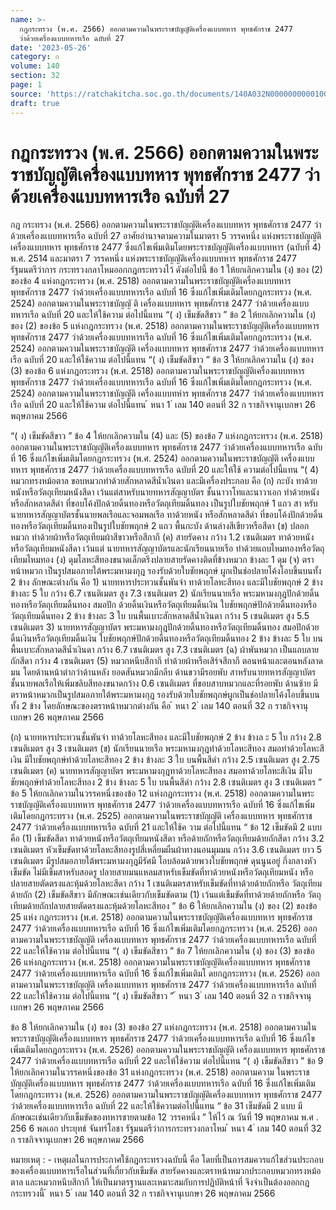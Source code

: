 ```yaml
---
name: >-
  กฎกระทรวง (พ.ศ. 2566) ออกตามความในพระราชบัญญัติเครื่องแบบทหาร พุทธศักราช 2477
  ว่าด้วยเครื่องแบบทหารเรือ ฉบับที่ 27
date: '2023-05-26'
category: ก
volume: 140
section: 32
page: 1
source: 'https://ratchakitcha.soc.go.th/documents/140A032N0000000000100.pdf'
draft: true
---
```


# กฎกระทรวง (พ.ศ. 2566) ออกตามความในพระราชบัญญัติเครื่องแบบทหาร พุทธศักราช 2477 ว่าด้วยเครื่องแบบทหารเรือ ฉบับที่ 27

กฎ กระทรวง (พ.ศ. 2566) ออกตามความในพระราชบัญญัติเครื่องแบบทหาร พุทธศักราช 2477 ว่าด้วยเครื่องแบบทหารเรือ ฉบับที่ 27 อาศัยอำนาจตามความในมาตรา 5 วรรคหนึ่ง แห่งพระราชบัญญัติเครื่องแบบทหาร พุทธศักราช 2477 ซึ่งแก้ไขเพิ่มเติมโดยพระราชบัญญัติเครื่องแบบทหาร (ฉบับที่ 4) พ.ศ. 2514 และมาตรา 7 วรรคหนึ่ง แห่งพระราชบัญญัติเครื่องแบบทหาร พุทธศักราช 2477 รัฐมนตรีว่าการ กระทรวงกลาโหมออกกฎกระทรวงไว้ ดังต่อไปนี้ ข้อ 1 ให้ยกเลิกความใน (ง) ของ (2) ของข้อ 4 แห่งกฎกระทรวง (พ.ศ. 2518) ออกตามความในพระราชบัญญัติเครื่องแบบทหาร พุทธศักราช 2477 ว่าด้วยเครื่องแบบทหารเรือ ฉบับที่ 16 ซึ่งแก้ไขเพิ่มเติมโดยกฎกระทรวง (พ.ศ. 2524) ออกตามความในพระราชบัญญั ติ เครื่องแบบทหาร พุทธศักราช 2477 ว่าด้วยเครื่องแบบทหารเรือ ฉบับที่ 20 และให้ใช้ความ ต่อไปนี้แทน “( ง) เข็มขัดสีขาว ” ข้อ 2 ให้ยกเลิกความใน (ง) ของ (2) ของข้อ 5 แห่งกฎกระทรวง (พ.ศ. 2518) ออกตามความในพระราชบัญญัติเครื่องแบบทหาร พุทธศักราช 2477 ว่าด้วยเครื่องแบบทหารเรือ ฉบับที่ 16 ซึ่งแก้ไขเพิ่มเติมโดยกฎกระทรวง (พ.ศ. 2524) ออกตามความในพระราชบัญญัติ เครื่องแบบทหาร พุทธศักราช 2477 ว่าด้วยเครื่องแบบทหารเรือ ฉบับที่ 20 และให้ใช้ความ ต่อไปนี้แทน “( ง) เข็มขัดสีขาว ” ข้อ 3 ให้ยกเลิกความใน (ง) ของ (3) ของข้อ 6 แห่งกฎกระทรวง (พ.ศ. 2518) ออกตามความในพระราชบัญญัติเครื่องแบบทหาร พุทธศักราช 2477 ว่าด้วยเครื่องแบบทหารเรือ ฉบับที่ 16 ซึ่งแก้ไขเพิ่มเติมโดยกฎกระทรวง (พ.ศ. 2524) ออกตามความในพระราชบัญญัติ เครื่องแบบทหำร พุทธศักราช 2477 ว่าด้วยเครื่องแบบทหารเรือ ฉบับที่ 20 และให้ใช้ความ ต่อไปนี้แทน ้ หนา 1 ่ เลม 140 ตอนที่ 32 ก ราชกิจจานุเบกษา 26 พฤษภาคม 2566

“( ง) เข็มขัดสีขาว ” ข้อ 4 ให้ยกเลิกความใน (4) และ (5) ของข้อ 7 แห่งกฎกระทรวง (พ.ศ. 2518) ออกตามความในพระราชบัญญัติเครื่องแบบทหาร พุทธศักราช 2477 ว่าด้วยเครื่องแบบทหารเรือ ฉบับที่ 16 ซึ่งแก้ไขเพิ่มเติมโดยกฎกระทรวง (พ.ศ. 2524) ออกตามความในพระราชบัญญัติ เครื่องแบบทหาร พุทธศักราช 2477 ว่าด้วยเครื่องแบบทหารเรือ ฉบับที่ 20 และให้ใช้ ความต่อไปนี้แทน “( 4) หมวกทรงหม้อตาล ขอบหมวกทำด้วยสักหลาดสีน้ำเงินดา และมีเครื่องประกอบ คือ (ก) กะบัง ทาด้วยหนังหรือวัตถุเทียมหนังสีดา เว้นแต่สาหรับนายทหารสัญญาบัตร ชั้นนาวาโทและนาวาเอก ทำด้วยหนังหรือสักหลาดสีดำ ที่ขอบโค้งปักด้วยดิ้นทองหรือวัตถุเทียมดิ้นทอง เป็นรูปใบชัยพฤกษ์ 1 แถว สา หรับนายทหารสัญญาบัตรชั้นนายพลเรือและจอมพลเรือ ทาด้วยหนัง หรือสักหลาดสีดำ ที่ขอบโค้งปักด้วยดิ้นทองหรือวัตถุเทียมดิ้นทองเป็นรูปใบชัยพฤกษ์ 2 แถว พื้นกะบัง ด้านล่างสีเขียวหรือสีดา (ข) ปลอกหมวก ทำด้วยผ้าหรือวัตถุเทียมผ้าสีขาวหรือสีกากี (ค) สายรัดคาง กว้าง 1.2 เซนติเมตร ทาด้วยหนังหรือวัตถุเทียมหนังสีดา เว้นแต่ นายทหารสัญญาบัตรและนักเรียนนายเรือ ทำด้วยแถบไหมทองหรือวัตถุเทียมไหมทอง (ง) ดุมโลหะสีทองขนาดเล็กตรึงปลายสายรัดคางติดที่ข้างหมวก ข้างละ 1 ดุม (จ) ตราหน้าหมวก เป็นรูปสมอภายใต้พระมหามงกุฎ รองรับด้วยใบชัยพฤกษ์ ผูกเป็นช่อปลายโค้งโอบขึ้นบนทั้ง 2 ข้าง ลักษณะต่างกัน คือ 1) นายทหารประทวนชั้นพันจ่า ทาด้วยโลหะสีทอง และมีใบชัยพฤกษ์ 2 ข้าง ข้างละ 5 ใบ กว้าง 6.7 เซนติเมตร สูง 7.3 เซนติเมตร 2) นักเรียนนายเรือ พระมหามงกุฎปักด้วยดิ้นทองหรือวัตถุเทียมดิ้นทอง สมอปัก ด้วยดิ้นเงินหรือวัตถุเทียมดิ้นเงิน ใบชัยพฤกษ์ปักด้วยดิ้นทองหรือวัตถุเทียมดิ้นทอง 2 ข้าง ข้างละ 3 ใบ บนพื้นเบาะสักหลาดสีน้ำเงินดา กว้าง 5 เซนติเมตร สูง 5.5 เซนติเมตร 3) นายทหารสัญญาบัตร พระมหามงกุฎปักด้วยดิ้นทองหรือวัตถุเทียมดิ้นทอง สมอปักด้วยดิ้นเงินหรือวัตถุเทียมดิ้นเงิน ใบชัยพฤกษ์ปักด้วยดิ้นทองหรือวัตถุเทียมดิ้นทอง 2 ข้าง ข้างละ 5 ใบ บนพื้นเบาะสักหลาดสีน้ำเงินดา กว้าง 6.7 เซนติเมตร สูง 7.3 เซนติเมตร (ฉ) ผ้าพันหมวก เป็นแถบลายถักสีดา กว้าง 4 เซนติเมตร (5) หมวกหนีบสีกากี ทำด้วยผ้าหรือเสิร์จสีกากี ตอนหน้าและตอนหลังลาดมน โดยด้านหน้าต่ากว่าด้านหลัง ยอดสันหมวกมีกลีบ ด้านขวามีรอยพับ สาหรับนายทหารสัญญาบัตร ชั้นนายพลเรือให้เพิ่มขลิบสีทองขนาดกว้าง 0.6 เซนติเมตร ที่ขอบสาบหมวกและที่รอยพับ ด้านซ้าย มีตราหน้าหมวกเป็นรูปสมอภายใต้พระมหามงกุฎ รองรับด้วยใบชัยพฤกษ์ผูกเป็นช่อปลายโค้งโอบขึ้นบน ทั้ง 2 ข้าง โดยลักษณะของตราหน้าหมวกต่างกัน คือ ้ หนา 2 ่ เลม 140 ตอนที่ 32 ก ราชกิจจานุเบกษา 26 พฤษภาคม 2566

(ก) นายทหารประทวนชั้นพันจ่า ทาด้วยโลหะสีทอง และมีใบชัยพฤกษ์ 2 ข้าง ข้างล ะ 5 ใบ กว้าง 2.8 เซนติเมตร สูง 3 เซนติเมตร (ข) นักเรียนนายเรือ พระมหามงกุฎทำด้วยโลหะสีทอง สมอทำด้วยโลหะสีเงิน มีใบชัยพฤกษ์ทำด้วยโลหะสีทอง 2 ข้าง ข้างละ 3 ใบ บนพื้นสีดำ กว้าง 2.5 เซนติเมตร สูง 2.75 เซนติเมตร (ค) นายทหารสัญญาบัตร พระมหามงกุฎทาด้วยโลหะสีทอง สมอทาด้วยโลหะสีเงิน มีใบชัยพฤกษ์ทำด้วยโลหะสีทอง 2 ข้าง ข้างละ 5 ใบ บนพื้นสีดำ กว้าง 2.8 เซนติเมตร สูง 3 เซนติเมตร ” ข้อ 5 ให้ยกเลิกความในวรรคหนึ่งของข้อ 12 แห่งกฎกระทรวง (พ.ศ. 2518) ออกตามความในพระราชบัญญัติเครื่องแบบทหาร พุทธศักราช 2477 ว่าด้วยเครื่องแบบทหารเรือ ฉบับที่ 16 ซึ่งแก้ไขเพิ่มเติมโดยกฎกระทรวง (พ.ศ. 2525) ออกตามความในพระราชบัญญัติ เครื่องแบบทหาร พุทธศักราช 2477 ว่าด้วยเครื่องแบบทหารเรือ ฉบับที่ 21 และให้ใช้ค วาม ต่อไปนี้แทน “ ข้อ 12 เข็มขัดมี 2 แบบ คือ (1) เข็มขัดสีดา ทาด้วยหนังหรือวัตถุเทียมหนังสีดา หรือด้ายถักหรือวัตถุเทียมด้ายถักสีดา กว้าง 3.2 เซนติเมตร หัวเข็มขัดทาด้วยโลหะสีทองรูปสี่เหลี่ยมผืนผ้าทางนอนมุมมน กว้าง 3.6 เซนติเมตร ยาว 5 เซนติเมตร มีรูปสมอภายใต้พระมหามงกุฎมีรัศมี โอบล้อมด้วยพวงใบชัยพฤกษ์ ดุนนูนอยู่ กึ่งกลางหัวเข็มขัด ไม่มีเข็มสาหรับสอดรู ปลายสายมนแหลมสาหรับเข็มขัดที่ทาด้วยหนังหรือวัตถุเทียมหนัง หรือปลายสายตัดตรงและหุ้มด้วยโลหะสีดา กว้าง 1 เซนติเมตรสาหรับเข็มขัดที่ทาด้วยด้ายถักหรือ วัตถุเทียมด้ายถัก (2) เข็มขัดสีขาว มีลักษณะเช่นเดียวกับเข็มขัดตาม (1) เว้นแต่เข็มขัดที่ทาด้วยด้ายถักหรือ วัตถุเทียมด้ายถักปลายสายตัดตรงและหุ้มด้วยโลหะสีทอง ” ข้อ 6 ให้ยกเลิกความใน (ง) ของ (2) ของข้อ 25 แห่ง กฎกระทรวง (พ.ศ. 2518) ออกตามความในพระราชบัญญัติเครื่องแบบทหาร พุทธศักราช 2477 ว่าด้วยเครื่องแบบทหารเรือ ฉบับที่ 16 ซึ่งแก้ไขเพิ่มเติมโดยกฎกระทรวง (พ.ศ. 2526) ออกตามความในพระราชบัญญัติ เครื่องแบบทหาร พุทธศักราช 2477 ว่าด้วยเครื่องแบบทหารเรือ ฉบับที่ 22 และให้ใช้ความ ต่อไปนี้แทน “( ง) เข็มขัดสีขาว ” ข้อ 7 ให้ยกเลิกความใน (ง) ของ (3) ของข้อ 26 แห่งกฎกระทรวง (พ.ศ. 2518) ออกตามความในพระราชบัญญัติเครื่องแบบทหาร พุทธศักราช 2477 ว่าด้วยเครื่องแบบทหารเรือ ฉบับที่ 16 ซึ่งแก้ไขเพิ่มเติมโ ดยกฎกระทรวง (พ.ศ. 2526) ออกตามความในพระราชบัญญัติ เครื่องแบบทหาร พุทธศักราช 2477 ว่าด้วยเครื่องแบบทหารเรือ ฉบับที่ 22 และให้ใช้ความ ต่อไปนี้แทน “( ง) เข็มขัดสีขาว ” ้ หนา 3 ่ เลม 140 ตอนที่ 32 ก ราชกิจจานุเบกษา 26 พฤษภาคม 2566

ข้อ 8 ให้ยกเลิกความใน (ง) ของ (3) ของข้อ 27 แห่งกฎกระทรวง (พ.ศ. 2518) ออกตามความในพระราชบัญญัติเครื่องแบบทหาร พุทธศักราช 2477 ว่าด้วยเครื่องแบบทหารเรือ ฉบับที่ 16 ซึ่งแก้ไขเพิ่มเติมโดยกฎกระทรวง (พ.ศ. 2526) ออกตามความในพระราชบัญญัติ เครื่องแบบทหาร พุทธศักราช 2477 ว่าด้วยเครื่องแบบทหารเรือ ฉบับที่ 22 และให้ใช้ความ ต่อไปนี้แทน “( ง) เข็มขัดสีขาว ” ข้อ 9 ให้ยกเลิกความในวรรคหนึ่งของข้อ 31 แห่งกฎกระทรวง (พ.ศ. 2518) ออกตามความ ในพระราชบัญญัติเครื่องแบบทหาร พุทธศักราช 2477 ว่าด้วยเครื่องแบบทหารเรือ ฉบับที่ 16 ซึ่งแก้ไขเพิ่มเติมโดยกฎกระทรวง (พ.ศ. 2526) ออกตามความในพระราชบัญญัติเครื่องแบบทหาร พุทธศักราช 2477 ว่าด้วยเครื่องแบบทหารเรือ ฉบับที่ 22 และให้ใช้ความต่อไปนี้แทน “ ข้อ 31 เข็มขัดมี 2 แบบ มีลักษณะเช่นเดียวกับเข็มขัดของทหารชายตามข้อ 12 วรรคหนึ่ง ” ให้ไว้ ณ วันที่ 19 พฤษภาคม พ.ศ . 256 6 พลเอก ประยุทธ์ จันทร์โอชา รัฐมนตรีว่าการกระทรวงกลาโหม ้ หนา 4 ่ เลม 140 ตอนที่ 32 ก ราชกิจจานุเบกษา 26 พฤษภาคม 2566

หมายเหตุ : - เหตุผลในการประกาศใช้กฎกระทรวงฉบับนี้ คือ โดยที่เป็นการสมควรแก้ไขส่วนประกอบ ของเครื่องแบบทหารเรือในส่วนที่เกี่ยวกับเข็มขัด สายรัดคางและตราหน้าหมวกประกอบหมวกทรงหม้อตาล และหมวกหนีบสีกากี ให้เป็นมาตรฐานและเหมาะสมกับการปฏิบัติหน้าที่ จึงจำเป็นต้องออกกฎกระทรวงนี้ ้ หนา 5 ่ เลม 140 ตอนที่ 32 ก ราชกิจจานุเบกษา 26 พฤษภาคม 2566
